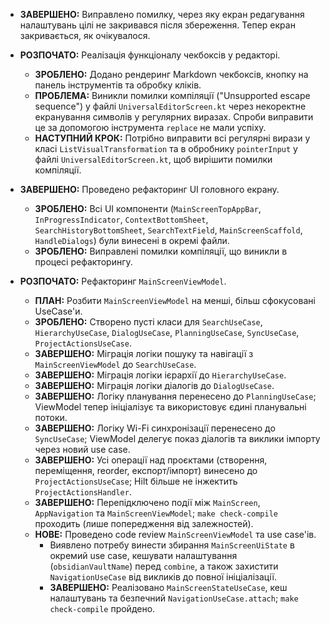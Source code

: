 - **ЗАВЕРШЕНО:** Виправлено помилку, через яку екран редагування налаштувань цілі не закривався після збереження. Тепер екран закривається, як очікувалося.

- **РОЗПОЧАТО:** Реалізація функціоналу чекбоксів у редакторі.
  - **ЗРОБЛЕНО:** Додано рендеринг Markdown чекбоксів, кнопку на панель інструментів та обробку кліків.
  - **ПРОБЛЕМА:** Виникли помилки компіляції ("Unsupported escape sequence") у файлі `UniversalEditorScreen.kt` через некоректне екранування символів у регулярних виразах. Спроби виправити це за допомогою інструмента `replace` не мали успіху.
  - **НАСТУПНИЙ КРОК:** Потрібно виправити всі регулярні вирази у класі `ListVisualTransformation` та в обробнику `pointerInput` у файлі `UniversalEditorScreen.kt`, щоб вирішити помилки компіляції.

- **ЗАВЕРШЕНО:** Проведено рефакторинг UI головного екрану.
  - **ЗРОБЛЕНО:** Всі UI компоненти (`MainScreenTopAppBar`, `InProgressIndicator`, `ContextBottomSheet`, `SearchHistoryBottomSheet`, `SearchTextField`, `MainScreenScaffold`, `HandleDialogs`) були винесені в окремі файли.
  - **ЗРОБЛЕНО:** Виправлені помилки компіляції, що виникли в процесі рефакторингу.

- **РОЗПОЧАТО:** Рефакторинг `MainScreenViewModel`.
  - **ПЛАН:** Розбити `MainScreenViewModel` на менші, більш сфокусовані UseCase'и.
  - **ЗРОБЛЕНО:** Створено пусті класи для `SearchUseCase`, `HierarchyUseCase`, `DialogUseCase`, `PlanningUseCase`, `SyncUseCase`, `ProjectActionsUseCase`.
  - **ЗАВЕРШЕНО:** Міграція логіки пошуку та навігації з `MainScreenViewModel` до `SearchUseCase`.
  - **ЗАВЕРШЕНО:** Міграція логіки ієрархії до `HierarchyUseCase`.
  - **ЗАВЕРШЕНО:** Міграція логіки діалогів до `DialogUseCase`.
  - **ЗАВЕРШЕНО:** Логіку планування перенесено до `PlanningUseCase`; ViewModel тепер ініціалізує та використовує єдині планувальні потоки.
  - **ЗАВЕРШЕНО:** Логіку Wi-Fi синхронізації перенесено до `SyncUseCase`; ViewModel делегує показ діалогів та виклики імпорту через новий use case.
  - **ЗАВЕРШЕНО:** Усі операції над проєктами (створення, переміщення, reorder, експорт/імпорт) винесено до `ProjectActionsUseCase`; Hilt більше не інжектить `ProjectActionsHandler`.
  - **ЗАВЕРШЕНО:** Перепідключено події між `MainScreen`, `AppNavigation` та `MainScreenViewModel`; `make check-compile` проходить (лише попередження від залежностей).
  - **НОВЕ:** Проведено code review `MainScreenViewModel` та use case'ів.
    - Виявлено потребу винести збирання `MainScreenUiState` в окремий use case, кешувати налаштування (`obsidianVaultName`) перед `combine`, а також захистити `NavigationUseCase` від викликів до повної ініціалізації.
    - **ЗАВЕРШЕНО:** Реалізовано `MainScreenStateUseCase`, кеш налаштувань та безпечний `NavigationUseCase.attach`; `make check-compile` пройдено.
